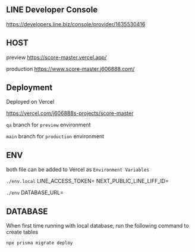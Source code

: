 ## LINE Developer Console

https://developers.line.biz/console/provider/1635530416

## HOST

preview
https://score-master.vercel.app/

production
https://www.score-master.j606888.com/

## Deployment

Deployed on Vercel

https://vercel.com/j606888s-projects/score-master

`qa` branch for `preview` environment

`main` branch for `production` environment

## ENV

both file can be added to Vercel as `Environment Variables`

`./env.local`
LINE_ACCESS_TOKEN=
NEXT_PUBLIC_LINE_LIFF_ID=

`./env`
DATABASE_URL=

## DATABASE

When first time running with local database, run the following command to create tables

`npx prisma migrate deploy`